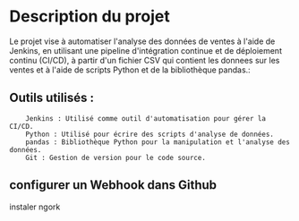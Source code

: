 # Description du projet

Le projet vise à automatiser l'analyse des données de ventes à l'aide de Jenkins, en utilisant une pipeline d'intégration continue et de déploiement continu (CI/CD), à partir d'un fichier CSV  qui contient les donnees sur les ventes et à l'aide de scripts Python et de la bibliothèque pandas.:

## Outils utilisés :
        Jenkins : Utilisé comme outil d'automatisation pour gérer la CI/CD.
        Python : Utilisé pour écrire des scripts d'analyse de données.
        pandas : Bibliothèque Python pour la manipulation et l'analyse des données.
        Git : Gestion de version pour le code source.
        
## configurer un Webhook dans Github
instaler ngork
